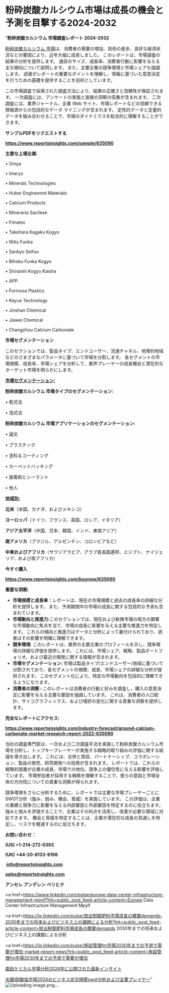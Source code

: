# 粉砕炭酸カルシウム市場は成長の機会と予測を目撃する2024-2032

"<strong>粉砕炭酸カルシウム 市場調査レポート 2024-2032</strong>

<a href=https://www.reportsinsights.com/sample/635090>粉砕炭酸カルシウム 市場</a>は、消費者の需要の増加、技術の進歩、良好な経済状況などの要因により、近年大幅に成長しました。 このレポートは、市場調査の結果の分析を提供します。 通貨のサイズ、成長率、消費者行動に影響を与える主な傾向について説明します。 また、主要企業の競争環境と市場シェアも強調します。 読者がレポートの重要なポイントを理解し、情報に基づいた意思決定を行うための基礎を提供することを目的としています。

この市場調査で採用された調査方法により、結果の正確さと信頼性が保証されます。 一次調査には、アンケートの実施と直接の洞察の収集が含まれます。 二次調査には、業界ジャーナル、企業 Web サイト、市場レポートなどの信頼できる情報源からの包括的なデータ マイニングが含まれます。 定性的データと定量的データを組み合わせることで、市場のダイナミクスを総合的に理解することができます。

<strong><b>サンプルPDFをリクエストする</b></strong>

<a href=https://www.reportsinsights.com/sample/635090><strong><u>https://www.reportsinsights.com/sample/635090</u></strong></a>

<strong>主要な上場企業:</strong>

• Omya 

• Imerys 

• Minerals Technologies 

• Huber Engineered Materials 

• Calcium Products 

• Mineraria Sacilese 

• Fimatec 

• Takehara Kagaku Kogyo 

• Nitto Funka 

• Sankyo Seifun 

• Bihoku Funka Kogyo 

• Shiraishi Kogyo Kaisha 

• APP 

• Formosa Plastics 

• Keyue Technology 

• Jinshan Chemical 

• Jiawei Chemical 

• Changzhou Calcium Carbonate

<strong>市場セグメンテーション</strong>

このセクションでは、製品タイプ、エンドユーザー、流通チャネル、地理的地域などのさまざまなパラメータに基づいて市場を分割します。 各セグメントの市場規模、成長率、市場シェアを分析して、業界プレーヤーの成長機会と潜在的なターゲット市場を明らかにします。

<strong><u>市場セグメンテーション</u></strong><strong><u>:</u></strong>

<strong>粉砕炭酸カルシウム 市場タイプのセグメンテーション:</strong>

• 乾式法

• 湿式法

<strong>粉砕炭酸カルシウム 市場アプリケーションのセグメンテーション:</strong>

• 論文

• プラスチック

• 塗料＆コーティング

• カーペットバッキング

• 接着剤とシーラント

• 他人

<strong><u>地域別</u></strong><strong><u>:</u></strong>

<strong>北米</strong>（米国、カナダ、およびメキシコ）

<strong>ヨーロッパ</strong>（ドイツ、フランス、英国、ロシア、イタリア）

<strong>アジア太平洋</strong>（中国、日本、韓国、インド、東南アジア）

<strong>南アメリカ</strong>（ブラジル、アルゼンチン、コロンビアなど）

<strong>中東およびアフリカ</strong>（サウジアラビア、アラブ首長国連邦、エジプト、ナイジェリア、および南アフリカ）

<strong>今すぐ購入</strong>

<a href=https://www.reportsinsights.com/buynow/635090><strong><u>https://www.reportsinsights.com/buynow/635090</u></strong></a>

<strong>重要な洞察:</strong>
<ul>
  <li><strong>市場規模と成長率：</strong>レポートは、現在の市場規模と過去の成長率の詳細な分析を提供します。 また、予測期間中の市場の成長に関する包括的な予測も含まれています。</li>
  <li><strong>市場動向と推進力:</strong>このセクションでは、現在および新興市場の両方の顕著な市場動向に焦点を当て、市場の成長に影響を与える主要な推進力を特定します。 これらの傾向と推進力はデータと分析によって裏付けられており、読者はその影響を明確に理解できます。</li>
  <li><strong>競争環境</strong>: このレポートは、業界の主要企業のプロフィールを示し、競争環境の詳細な評価を提供します。 これには、市場シェア、戦略、製品ポートフォリオ、および最近の開発に関する情報が含まれます。</li>
  <li><strong>市場セグメンテーション: </strong>市場は製品タイプ/エンドユーザー/地域に基づいて分割されており、各セグメントの規模、成長、市場シェアの詳細な分析が提供されます。 このセグメント化により、特定の市場動向を包括的に理解できるようになります。</li>
  <li><strong>消費者の洞察 : </strong>このレポートは消費者の行動と好みを調査し、購入の意思決定に影響を与える主要な要因を強調しています。 これは、消費者の人口統計、サイコグラフィックス、および嗜好の変化に関する貴重な洞察を提供します。</li>
</ul>
<strong>完全なレポートにアクセス:</strong>

<a href=https://www.reportsinsights.com/industry-forecast/ground-calcium-carbonate-market-research-report-2022-635090><strong><u><b>https://www.reportsinsights.com/industry-forecast/ground-calcium-carbonate-market-research-report-2022-635090</b></u></strong></a>

当社の調査専門家は、一次および二次調査手法を実施して粉砕炭酸カルシウム市場を分析し、トップキープレーヤーが実施する戦略的取り組みの評価に関する結論を導き出します。 これには、合併と買収、パートナーシップ、コラボレーション、製品の発売、研究開発への投資が含まれます。 レポートでは、これらの戦略的措置が企業の成長、市場での地位、競争上の優位性に与える影響を評価しています。 市場参加者が採用する戦略を理解することで、彼らの意図と市場全体の方向性についての貴重な洞察が得られます。

競争環境をさらに分析するために、レポートでは主要な市場プレーヤーごとにSWOT分析（強み、弱み、機会、脅威）を実施しています。 この評価は、企業の業績と競争力に影響を与える内部要因と外部要因を特定するのに役立ちます。 強みと弱みを評価することで、企業はその利点を活用し、改善が必要な領域に対処できます。 機会と脅威を特定することは、企業が潜在的な成長の見通しを特定し、リスクを軽減するのに役立ちます。

<strong>お問い合わせ：</strong>

<strong>(US) +1-214-272-0393</strong>

<strong>(UK) +44-20-8133-9198</strong>

<strong> </strong><a href=info@reportsinsights.com><strong><u>info@reportsinsights.com</u></strong></a>

<a href=sales@reportsinsights.com><strong><u>sales@reportsinsights.com</u></strong></a>

<strong>アンセレ アンデレン ベリヒテ</strong>

<a href=https://www.linkedin.com/pulse/europe-data-center-infrastructure-management-mpyif?trk=public_post_feed-article-content>Europe Data Center Infrastructure Management Mpyif</a>

<a href=https://jp.linkedin.com/pulse/放出制御肥料市場成長の概要demands-2030年までの将来およびビジネス上の課題による分析?trk=public_post_feed-article-content>放出制御肥料市場成長の概要demands 2030年までの将来およびビジネス上の課題による分析</a>

<a href=https://jp.linkedin.com/pulse/施設管理fm市場2030年までの予測で需要が増加-market-report-news?trk=public_post_feed-article-content>施設管理fm市場2030年までの予測で需要が増加</a>

<a href=https://www.linkedin.com/pulse/亜鉛ケミカル市場分析2024年に公開された最新インサイト-reportsinsights-pvt-ltd/>亜鉛ケミカル市場分析2024年に公開された最新インサイト</a>

<a href=https://www.linkedin.com/pulse/水銀i硫酸塩市場2024のビジネス状況規模swot分析および主要プレイヤー-community-market-research-rmxze/>水銀i硫酸塩市場2024のビジネス状況規模swot分析および主要プレイヤー</a>"
![Uploading image.png…]()

